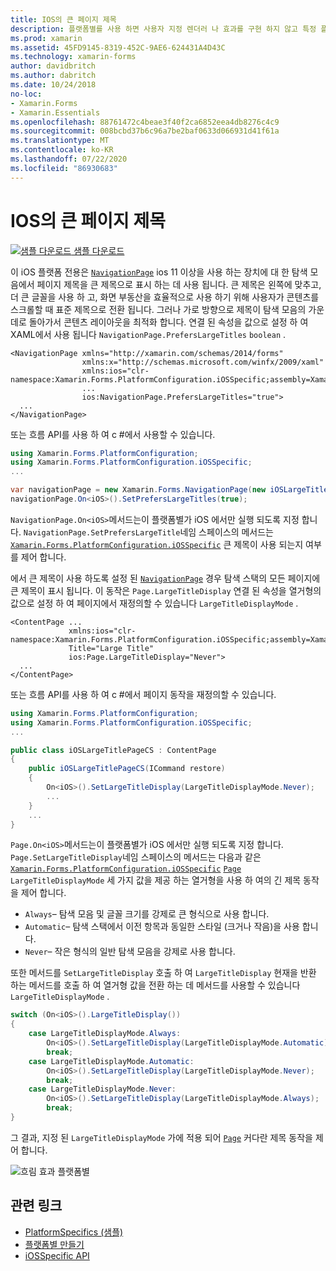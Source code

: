 ```yaml
---
title: IOS의 큰 페이지 제목
description: 플랫폼별를 사용 하면 사용자 지정 렌더러 나 효과를 구현 하지 않고 특정 플랫폼 에서만 사용할 수 있는 기능을 사용할 수 있습니다. 이 문서에서는 NavigationPage의 탐색 모음에 페이지 제목을 표시 하는 iOS 플랫폼 관련 기능을 사용 하는 방법을 설명 합니다.
ms.prod: xamarin
ms.assetid: 45FD9145-8319-452C-9AE6-624431A4D43C
ms.technology: xamarin-forms
author: davidbritch
ms.author: dabritch
ms.date: 10/24/2018
no-loc:
- Xamarin.Forms
- Xamarin.Essentials
ms.openlocfilehash: 88761472c4beae3f40f2ca6852eea4db8276c4c9
ms.sourcegitcommit: 008bcbd37b6c96a7be2baf0633d066931d41f61a
ms.translationtype: MT
ms.contentlocale: ko-KR
ms.lasthandoff: 07/22/2020
ms.locfileid: "86930683"
---
```

# <a name="large-page-titles-on-ios"></a>IOS의 큰 페이지 제목

[![샘플 다운로드](~/media/shared/download.png) 샘플 다운로드](https://docs.microsoft.com/samples/xamarin/xamarin-forms-samples/userinterface-platformspecifics)

이 iOS 플랫폼 전용은 [`NavigationPage`](xref:Xamarin.Forms.NavigationPage) ios 11 이상을 사용 하는 장치에 대 한 탐색 모음에서 페이지 제목을 큰 제목으로 표시 하는 데 사용 됩니다. 큰 제목은 왼쪽에 맞추고, 더 큰 글꼴을 사용 하 고, 화면 부동산을 효율적으로 사용 하기 위해 사용자가 콘텐츠를 스크롤할 때 표준 제목으로 전환 됩니다. 그러나 가로 방향으로 제목이 탐색 모음의 가운데로 돌아가서 콘텐츠 레이아웃을 최적화 합니다. 연결 된 속성을 값으로 설정 하 여 XAML에서 사용 됩니다 `NavigationPage.PrefersLargeTitles` `boolean` .

```xaml
<NavigationPage xmlns="http://xamarin.com/schemas/2014/forms"
                xmlns:x="http://schemas.microsoft.com/winfx/2009/xaml"
                xmlns:ios="clr-namespace:Xamarin.Forms.PlatformConfiguration.iOSSpecific;assembly=Xamarin.Forms.Core"
                ...
                ios:NavigationPage.PrefersLargeTitles="true">
  ...
</NavigationPage>
```

또는 흐름 API를 사용 하 여 c #에서 사용할 수 있습니다.

```csharp
using Xamarin.Forms.PlatformConfiguration;
using Xamarin.Forms.PlatformConfiguration.iOSSpecific;
...

var navigationPage = new Xamarin.Forms.NavigationPage(new iOSLargeTitlePageCS());
navigationPage.On<iOS>().SetPrefersLargeTitles(true);
```

`NavigationPage.On<iOS>`메서드는이 플랫폼별가 iOS 에서만 실행 되도록 지정 합니다. `NavigationPage.SetPrefersLargeTitle`네임 스페이스의 메서드는 [`Xamarin.Forms.PlatformConfiguration.iOSSpecific`](xref:Xamarin.Forms.PlatformConfiguration.iOSSpecific) 큰 제목이 사용 되는지 여부를 제어 합니다.

에서 큰 제목이 사용 하도록 설정 된 [`NavigationPage`](xref:Xamarin.Forms.NavigationPage) 경우 탐색 스택의 모든 페이지에 큰 제목이 표시 됩니다. 이 동작은 `Page.LargeTitleDisplay` 연결 된 속성을 열거형의 값으로 설정 하 여 페이지에서 재정의할 수 있습니다 `LargeTitleDisplayMode` .

```xaml
<ContentPage ...
             xmlns:ios="clr-namespace:Xamarin.Forms.PlatformConfiguration.iOSSpecific;assembly=Xamarin.Forms.Core"
             Title="Large Title"
             ios:Page.LargeTitleDisplay="Never">
  ...
</ContentPage>
```

또는 흐름 API를 사용 하 여 c #에서 페이지 동작을 재정의할 수 있습니다.

```csharp
using Xamarin.Forms.PlatformConfiguration;
using Xamarin.Forms.PlatformConfiguration.iOSSpecific;
...

public class iOSLargeTitlePageCS : ContentPage
{
    public iOSLargeTitlePageCS(ICommand restore)
    {
        On<iOS>().SetLargeTitleDisplay(LargeTitleDisplayMode.Never);
        ...
    }
    ...
}
```

`Page.On<iOS>`메서드는이 플랫폼별가 iOS 에서만 실행 되도록 지정 합니다. `Page.SetLargeTitleDisplay`네임 스페이스의 메서드는 다음과 같은 [`Xamarin.Forms.PlatformConfiguration.iOSSpecific`](xref:Xamarin.Forms.PlatformConfiguration.iOSSpecific) [`Page`](xref:Xamarin.Forms.Page) `LargeTitleDisplayMode` 세 가지 값을 제공 하는 열거형을 사용 하 여의 긴 제목 동작을 제어 합니다.

- `Always`– 탐색 모음 및 글꼴 크기를 강제로 큰 형식으로 사용 합니다.
- `Automatic`– 탐색 스택에서 이전 항목과 동일한 스타일 (크거나 작음)을 사용 합니다.
- `Never`– 작은 형식의 일반 탐색 모음을 강제로 사용 합니다.

또한 메서드를 `SetLargeTitleDisplay` 호출 하 여 `LargeTitleDisplay` 현재을 반환 하는 메서드를 호출 하 여 열거형 값을 전환 하는 데 메서드를 사용할 수 있습니다 `LargeTitleDisplayMode` .

```csharp
switch (On<iOS>().LargeTitleDisplay())
{
    case LargeTitleDisplayMode.Always:
        On<iOS>().SetLargeTitleDisplay(LargeTitleDisplayMode.Automatic);
        break;
    case LargeTitleDisplayMode.Automatic:
        On<iOS>().SetLargeTitleDisplay(LargeTitleDisplayMode.Never);
        break;
    case LargeTitleDisplayMode.Never:
        On<iOS>().SetLargeTitleDisplay(LargeTitleDisplayMode.Always);
        break;
}
```

그 결과, 지정 된 `LargeTitleDisplayMode` 가에 적용 되어 [`Page`](xref:Xamarin.Forms.Page) 커다란 제목 동작을 제어 합니다.

![흐림 효과 플랫폼별](page-large-title-images/large-title.png)

## <a name="related-links"></a>관련 링크

- [PlatformSpecifics (샘플)](https://docs.microsoft.com/samples/xamarin/xamarin-forms-samples/userinterface-platformspecifics)
- [플랫폼별 만들기](~/xamarin-forms/platform/platform-specifics/index.md#creating-platform-specifics)
- [iOSSpecific API](xref:Xamarin.Forms.PlatformConfiguration.iOSSpecific)
